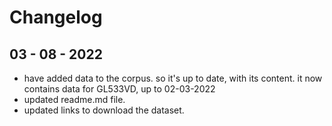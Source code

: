 # Changelog

## 03 - 08 - 2022
* have added data to the corpus. so it's up to date, with its content. it now contains data for GL533VD, up to 02-03-2022
* updated readme.md file.
* updated links to download the dataset.